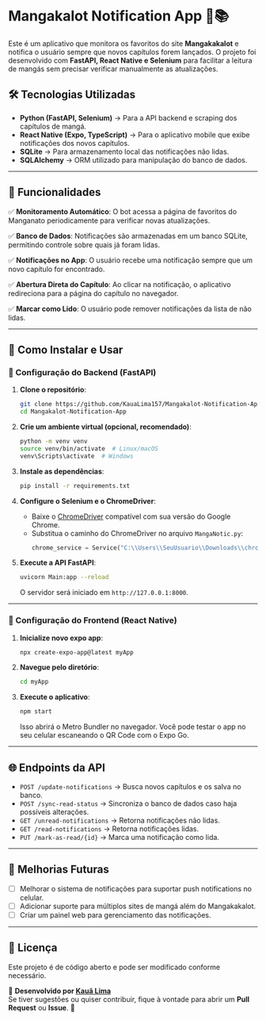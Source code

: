 # Mangakalot Notification App 📢📚

Este é um aplicativo que monitora os favoritos do site **Mangakakalot** e notifica o usuário sempre que novos capítulos forem lançados. O projeto foi desenvolvido com **FastAPI, React Native e Selenium** para facilitar a leitura de mangás sem precisar verificar manualmente as atualizações.

## 🛠 Tecnologias Utilizadas

- **Python (FastAPI, Selenium)** → Para a API backend e scraping dos capítulos de mangá.
- **React Native (Expo, TypeScript)** → Para o aplicativo mobile que exibe notificações dos novos capítulos.
- **SQLite** → Para armazenamento local das notificações não lidas.
- **SQLAlchemy** → ORM utilizado para manipulação do banco de dados.

---

## 📌 Funcionalidades

✅ **Monitoramento Automático**: O bot acessa a página de favoritos do Manganato periodicamente para verificar novas atualizações.

✅ **Banco de Dados**: Notificações são armazenadas em um banco SQLite, permitindo controle sobre quais já foram lidas.

✅ **Notificações no App**: O usuário recebe uma notificação sempre que um novo capítulo for encontrado.

✅ **Abertura Direta do Capítulo**: Ao clicar na notificação, o aplicativo redireciona para a página do capítulo no navegador.

✅ **Marcar como Lido**: O usuário pode remover notificações da lista de não lidas.

---

## 🚀 Como Instalar e Usar

### 🔧 Configuração do Backend (FastAPI)

1. **Clone o repositório**:
   ```sh
   git clone https://github.com/KauaLima157/Mangakalot-Notification-App.git
   cd Mangakalot-Notification-App
   ```

2. **Crie um ambiente virtual (opcional, recomendado)**:
   ```sh
   python -m venv venv
   source venv/bin/activate  # Linux/macOS
   venv\Scripts\activate  # Windows
   ```

3. **Instale as dependências**:
   ```sh
   pip install -r requirements.txt
   ```

4. **Configure o Selenium e o ChromeDriver**:
   - Baixe o [ChromeDriver](https://chromedriver.chromium.org/downloads) compatível com sua versão do Google Chrome.
   - Substitua o caminho do ChromeDriver no arquivo `MangaNotic.py`:
     ```python
     chrome_service = Service("C:\\Users\\SeuUsuario\\Downloads\\chromedriver.exe")
     ```

5. **Execute a API FastAPI**:
   ```sh
   uvicorn Main:app --reload
   ```
   O servidor será iniciado em `http://127.0.0.1:8000`.

---

### 📱 Configuração do Frontend (React Native)

1. **Inicialize novo expo app**:
   ```sh
   npx create-expo-app@latest myApp
   ```

2. **Navegue pelo diretório**:
   ```sh
   cd myApp
   ```

3. **Execute o aplicativo**:
   ```sh
   npm start
   ```
   Isso abrirá o Metro Bundler no navegador. Você pode testar o app no seu celular escaneando o QR Code com o Expo Go.

---

## 🌐 Endpoints da API

- `POST /update-notifications` → Busca novos capítulos e os salva no banco.
- `POST /sync-read-status` → Sincroniza o banco de dados caso haja possíveis alterações.
- `GET /unread-notifications` → Retorna notificações não lidas.
- `GET /read-notifications` → Retorna notificações lidas.
- `PUT /mark-as-read/{id}` → Marca uma notificação como lida.

---

## 📝 Melhorias Futuras

- [ ] Melhorar o sistema de notificações para suportar push notifications no celular.
- [ ] Adicionar suporte para múltiplos sites de mangá além do Mangakakalot.
- [ ] Criar um painel web para gerenciamento das notificações.

---

## 💜 Licença

Este projeto é de código aberto e pode ser modificado conforme necessário.

📩 **Desenvolvido por [Kauã Lima](https://github.com/KauaLima157)**  
Se tiver sugestões ou quiser contribuir, fique à vontade para abrir um **Pull Request** ou **Issue**. 🚀


